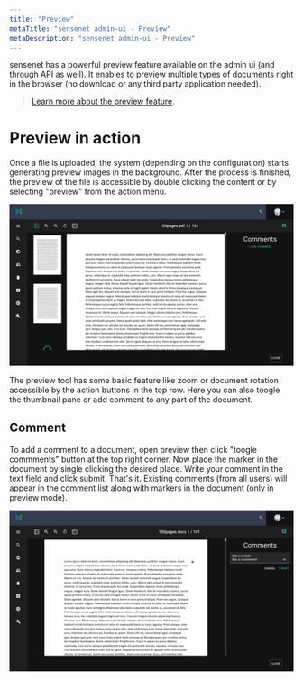 ```yaml
---
title: "Preview"
metaTitle: "sensenet admin-ui - Preview"
metaDescription: "sensenet admin-ui - Preview"
---
```


sensenet has a powerful preview feature available on the admin ui (and through API as well). It enables to preview multiple types of documents right in the browser (no download or any third party application needed).

> [Learn more about the preview feature](../concepts/document-previews).

# Preview in action
Once a file is uploaded, the system (depending on the configuration) starts generating preview images in the background. After the process is finished, the preview of the file is accessible by double clicking the content or by selecting "preview" from the action menu.

![preview](/content/guides/img/preview_n.png)

The preview tool has some basic feature like zoom or document rotation accessible by the action buttons in the top row. Here you can also toogle the thumbnail pane or add comment to any part of the document.

## Comment
To add a comment to a document, open preview then click "toogle commments" button at the top right corner.
Now place the marker in the document by single clicking the desired place. Write your comment in the text field and click submit. That's it. Existing comments (from all users) will appear in the comment list along with markers in the document (only in preview mode).

![preview_comment](/content/guides/img/preview_comment.png)
